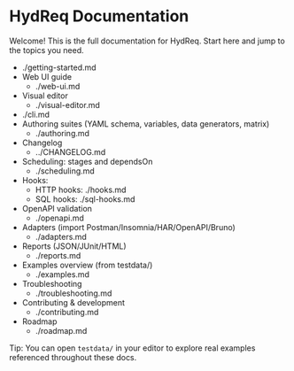 # HydReq Documentation

Welcome! This is the full documentation for HydReq. Start here and jump to the topics you need.

  - ./getting-started.md
- Web UI guide
  - ./web-ui.md
 - Visual editor
   - ./visual-editor.md
  - ./cli.md
- Authoring suites (YAML schema, variables, data generators, matrix)
  - ./authoring.md
 - Changelog
   - ../CHANGELOG.md
- Scheduling: stages and dependsOn
  - ./scheduling.md
- Hooks:
  - HTTP hooks: ./hooks.md
  - SQL hooks: ./sql-hooks.md
- OpenAPI validation
  - ./openapi.md
- Adapters (import Postman/Insomnia/HAR/OpenAPI/Bruno)
  - ./adapters.md
- Reports (JSON/JUnit/HTML)
  - ./reports.md
- Examples overview (from testdata/)
  - ./examples.md
- Troubleshooting
  - ./troubleshooting.md
- Contributing & development
  - ./contributing.md
- Roadmap
  - ./roadmap.md

Tip: You can open `testdata/` in your editor to explore real examples referenced throughout these docs.
